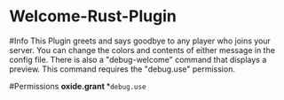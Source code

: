 # Welcome-Rust-Plugin

#Info
This Plugin greets and says goodbye to any player who joins your server. You can change the colors and contents of either message in the config file. There is also a "debug-welcome" command that displays a preview. This command requires the "debug.use" permission.

#Permissions
**oxide.grant <user or group> <name or steam id> <permission>**
*`debug.use`
  
  
